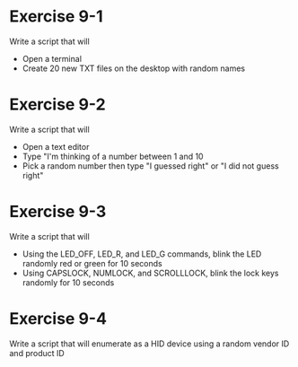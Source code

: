 # Exercise 9-1
Write a script that will
* Open a terminal
* Create 20 new TXT files on the desktop with random names

# Exercise 9-2
Write a script that will
* Open a text editor
* Type "I'm thinking of a number between 1 and 10
* Pick a random number then type "I guessed right" or "I did not guess right"

# Exercise 9-3
Write a script that will
* Using the LED_OFF, LED_R, and LED_G commands, blink the LED randomly red or green for 10 seconds
* Using CAPSLOCK, NUMLOCK, and SCROLLLOCK, blink the lock keys randomly for 10 seconds
# Exercise 9-4
Write a script that will enumerate as a HID device using a random vendor ID and product ID
